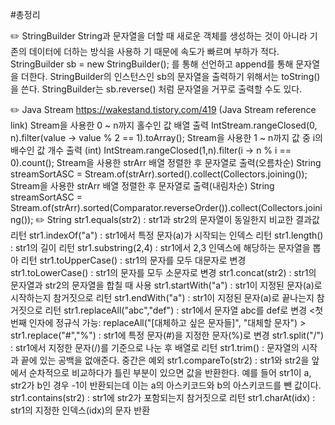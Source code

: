 #총정리

✏️ StringBuilder
String과 문자열을 더할 때 새로운 객체를 생성하는 것이 아니라 기존의 데이터에 더하는 방식을 사용하 기 때문에 속도가 빠르며 부하가 적다.
StringBuilder sb = new StringBuilder(); 를 통해 선언하고 append를 통해 문자열을 더한다.
StringBuilder의 인스턴스인 sb의 문자열을 출력하기 위해서는 toString()을 쓴다.
StringBuilder는 sb.reverse() 처럼 문자열을 거꾸로 출력할 수도 있다.


✏️ Java Stream
https://wakestand.tistory.com/419 (Java Stream reference link)
Stream을 사용한 0 ~ n까지 홀수인 값 배열 출력
IntStream.rangeClosed(0, n).filter(value -> value % 2 == 1).toArray();
Stream을 사용한 1 ~ n까지 값 중 i의 배수인 값 개수 출력
(int) IntStream.rangeClosed(1,n).filter(i -> n % i == 0).count();
Stream을 사용한 strArr 배열 정렬한 후 문자열로 출력(오름차순)
String streamSortASC = Stream.of(strArr).sorted().collect(Collectors.joining());
Stream을 사용한 strArr 배열 정렬한 후 문자열로 출력(내림차순)
String streamSortASC = Stream.of(strArr).sorted(Comparator.reverseOrder()).collect(Collectors.joining());
✏️ String
str1.equals(str2) : str1과 str2의 문자열이 동일한지 비교한 결과값 리턴
str1.indexOf("a") : str1에서 특정 문자(a)가 시작되는 인덱스 리턴
str1.length() : str1의 길이 리턴
str1.substring(2,4) : str1에서 2,3 인덱스에 해당하는 문자열을 뽑아 리턴
str1.toUpperCase() : str1의 문자를 모두 대문자로 변경
str1.toLowerCase() : str1의 문자를 모두 소문자로 변경
str1.concat(str2) : str1의 문자열과 str2의 문자열을 합칠 때 사용
str1.startWith("a") : str1이 지정된 문자(a)로 시작하는지 참거짓으로 리턴
str1.endWith("a") : str1이 지정된 문자(a)로 끝나는지 참거짓으로 리턴
str1.replaceAll("abc","def") : str1에서 문자열 abc를 def로 변경
<첫 번째 인자에 정규식 가능: replaceAll("[대체하고 싶은 문자들]", "대체할 문자") >
str1.replace("#","%") : str1에 특정 문자(#)을 지정한 문자(%)로 변경
str1.split("/") : str1에서 지정한 문자(/)를 기준으로 나눈 후 배열로 리턴
str1.trim() : 문자열의 시작과 끝에 있는 공백을 없애준다. 중간은 예외
str1.compareTo(str2) : str1와 str2을 앞에서 순차적으로 비교하다가 틀린 부분이 있으면 값을 반환한다. 예를 들어 str1이 a, str2가 b인 경우 -1이 반환되는데 이는 a의 아스키코드와 b의 아스키코드를 뺀 값이다.
str1.contains(str2) : str1에 str2가 포함되는지 참거짓으로 리턴
str1.charAt(idx) : str1의 지정한 인덱스(idx)의 문자 반환

